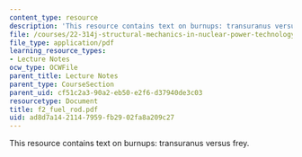 ```yaml
---
content_type: resource
description: 'This resource contains text on burnups: transuranus versus frey.'
file: /courses/22-314j-structural-mechanics-in-nuclear-power-technology-fall-2006/ad8d7a1421147959fb2902fa8a209c27_f2_fuel_rod.pdf
file_type: application/pdf
learning_resource_types:
- Lecture Notes
ocw_type: OCWFile
parent_title: Lecture Notes
parent_type: CourseSection
parent_uid: cf51c2a3-90a2-eb50-e2f6-d37940de3c03
resourcetype: Document
title: f2_fuel_rod.pdf
uid: ad8d7a14-2114-7959-fb29-02fa8a209c27
---
```

This resource contains text on burnups: transuranus versus frey.